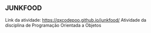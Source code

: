 ## JUNKFOOD

Link da atividade: https://qxcodepoo.github.io/junkfood/
Atividade da disciplina de Programação Orientada a Objetos

